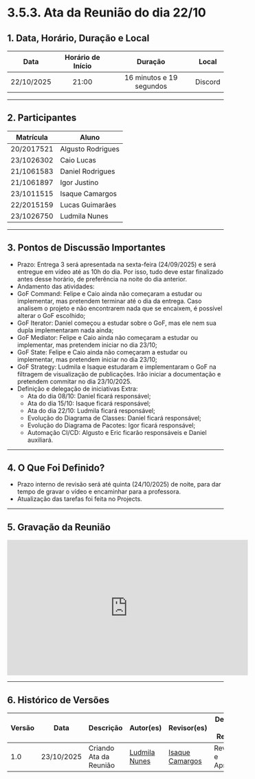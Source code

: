 <style>
.markdown-section table {
    justify-items: center;
}

img{
    max-height: 300px;
    justify-items: center;
}

.markdown-section h4{
    margin-bottom: 0;
}

.markdown-section p{
    margin-top: 0;
}

.markdown-section .collumns-glossary{
    columns: 2;
    column-gap: 64px;
}

.video-caption {
    text-align: center;
    margin-top: 4px;
}

</style>

# 3.5.3. Ata da Reunião do dia 22/10

## **1. Data, Horário, Duração e Local**

| **Data** | **Horário de Início** | **Duração** | **Local** |
| :---: | :---: | :---: | :---: |
| 22/10/2025 | 21:00 | 16 minutos e 19 segundos | Discord |

-----

## **2. Participantes**

| **Matrícula** | **Aluno**      |
| ------------- | ----------------- |
| 20/2017521    | Algusto Rodrigues |
| 23/1026302    | Caio Lucas        |
| 21/1061583    | Daniel Rodrigues  |
| 21/1061897    | Igor Justino      |
| 23/1011515    | Isaque Camargos   |
| 22/2015159    | Lucas Guimarães   |
| 23/1026750    | Ludmila Nunes     |

-----

## **3. Pontos de Discussão Importantes**

- Prazo: Entrega 3 será apresentada na sexta-feira (24/09/2025) e será entregue em vídeo até as 10h do dia. Por isso, tudo deve estar finalizado antes desse horário, de preferência na noite do dia anterior.
-  Andamento das atividades:
  - GoF Command: Felipe e Caio ainda não começaram a estudar ou implementar, mas pretendem terminar até o dia da entrega. Caso analisem o projeto e não encontrarem nada que se encaixem, é possível alterar o GoF escolhido;
  - GoF Iterator: Daniel começou a estudar sobre o GoF, mas ele nem sua dupla implementaram nada ainda;
  - GoF Mediator: Felipe e Caio ainda não começaram a estudar ou implementar, mas pretendem iniciar no dia 23/10;
  - GoF State: Felipe e Caio ainda não começaram a estudar ou implementar, mas pretendem iniciar no dia 23/10;
  - GoF Strategy: Ludmila e Isaque estudaram e implementaram o GoF na filtragem de visualização de publicações. Irão iniciar a documentação e pretendem commitar no dia 23/10/2025.
- Definição e delegação de iniciativas Extra:
    - Ata do dia 08/10: Daniel ficará responsável;
    - Ata do dia 15/10: Isaque ficará responsável;
    - Ata do dia 22/10: Ludmila ficará responsável;
    - Evolução do Diagrama de Classes: Daniel ficará responsável;
    - Evolução do Diagrama de Pacotes: Igor ficará responsável;
    - Automação CI/CD: Algusto e Eric ficarão responsáveis e Daniel auxiliará.

-----

## **4. O Que Foi Definido?**

- Prazo interno de revisão será até quinta (24/10/2025) de noite, para dar tempo de gravar o vídeo e encaminhar para a professora.  
- Atualização das tarefas foi feita no Projects.

-----

## **5. Gravação da Reunião**

<iframe width="560" height="315" src="https://www.youtube.com/embed/GSX2ACmR5_o?si=hGSQGBbn4rmNcJhQ" title="YouTube video player" frameborder="0" allow="accelerometer; autoplay; clipboard-write; encrypted-media; gyroscope; picture-in-picture; web-share" referrerpolicy="strict-origin-when-cross-origin" allowfullscreen></iframe>

-----

## **6. Histórico de Versões**

| Versão | Data | Descrição | Autor(es) | Revisor(es) | Detalhes da Revisão |
| -- | -- | -- | -- | -- | -- |
| 1.0 | 23/10/2025 | Criando Ata da Reunião | [Ludmila Nunes](https://github.com/ludmilaaysha) | [Isaque Camargos](https://github.com/isaqzin) | Revisado e Aprovado |